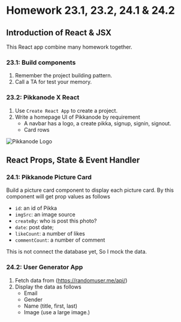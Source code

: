 # Homework 23.1, 23.2, 24.1 & 24.2
## Introduction of React & JSX
This React app combine many homework together.
### 23.1: Build components
1. Remember the project building pattern.
2. Call a TA for test your memory.
### 23.2: Pikkanode X React
1. Use `Create React App` to create a project.
2. Write a homepage UI of Pikkanode by requirement
    - A navbar has a logo, a create pikka, signup, signin, signout.
    - Card rows
    
![Pikkanode Logo](https://raw.githubusercontent.com/panotza/pikkanode/master/pikkanode.png)
## React Props, State & Event Handler
### 24.1: Pikkanode Picture Card
Build a picture card component to display each picture card. By this component will get prop values as follows
- `id`: an id of Pikka
- `imgSrc`: an image source
- `createBy`: who is post this photo?
- `date`: post date;
- `likeCount`: a number of likes
- `commentCount`: a number of comment

This is not connect the database yet, So I mock the data.

### 24.2: User Generator App
1. Fetch data from (https://randomuser.me/api/)
2. Display the data as follows
    - Email
    - Gender
    - Name (title, first, last)
    - Image (use a large image.)